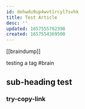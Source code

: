 ```yaml
---
id: dehwdu9up4wvtircyl7svhk
title: Test Article
desc: ''
updated: 1657555702398
created: 1657554369500
---
```


[[braindump]]

testing a tag #brain

## sub-heading test

### try-copy-link